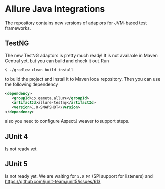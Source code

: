 # Allure Java Integrations

The repository contains new versions of adaptors for JVM-based test frameworks.

## TestNG 

The new TestNG adaptors is pretty much ready! It is not available in Maven Central yet, but you can build and check it out.
Run 

```bash
$ ./gradlew clean build install
```

to build the project and install it to Maven local repository. Then you can use the following dependency

```xml
<dependency>
   <groupId>io.qameta.allure</groupId>
   <artifactId>allure-testng</artifactId>
   <version>1.0-SNAPSHOT</version>
</dependency>
```

also you need to configure AspectJ weaver to support steps.

## JUnit 4

Is not ready yet

## JUnit 5

Is not ready yet. We are waiting for `5.0 M4` (SPI support for listeners) and https://github.com/junit-team/junit5/issues/618
